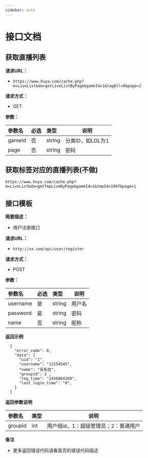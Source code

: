 ```yaml
---
sidebar: auto
---
```


# 接口文档

## 获取直播列表

**请求URL：** 
- ` https://www.huya.com/cache.php?m=LiveList&do=getLiveListByPage&gameId=1&tagAll=0&page=2 `
  
**请求方式：**
- GET 

**参数：** 

|参数名|必选|类型|说明|
|:----    |:---|:----- |-----   |
|gameId |否  |string |分类ID，如LOL为1   |
|page |否  |string | 密码    |

## 获取标签对应的直播列表(不做)

    https://www.huya.com/cache.php?m=LiveList&do=getTmpLiveByPage&gameId=1&tmpId=1997&page=1

## 接口模板

**简要描述：** 

- 用户注册接口

**请求URL：** 
- ` http://xx.com/api/user/register `
  
**请求方式：**
- POST 

**参数：** 

|参数名|必选|类型|说明|
|:----    |:---|:----- |-----   |
|username |是  |string |用户名   |
|password |是  |string | 密码    |
|name     |否  |string | 昵称    |

 **返回示例**
``` 
  {
    "error_code": 0,
    "data": {
      "uid": "1",
      "username": "12154545",
      "name": "吴系挂",
      "groupid": 2 ,
      "reg_time": "1436864169",
      "last_login_time": "0",
    }
  }
```
 **返回参数说明** 

|参数名|类型|说明|
|:-----  |:-----|-----                           |
|groupid |int   |用户组id，1：超级管理员；2：普通用户  |

 **备注** 

- 更多返回错误代码请看首页的错误代码描述

